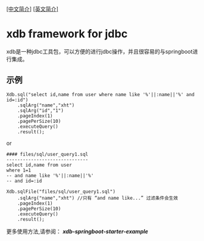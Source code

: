 [[中文简介]](https://github.com/wsaaaqqq/xdb/blob/main/README-CN.md) [[英文简介]](https://github.com/wsaaaqqq/xdb/blob/main/README.md)

# xdb framework for jdbc
xdb是一种jdbc工具包，可以方便的进行jdbc操作，并且很容易的与springboot进行集成。
## 示例

~~~
Xdb.sql("select id,name from user where name like '%'||:name||'%' and id=:id")
    .sqlArg("name","xht")
    .sqlArg("id","1")
    .pageIndex(1)
    .pagePerSize(10)
    .executeQuery()
    .result();
~~~
or 
~~~
#### files/sql/user_query1.sql
------------------------------
select id,name from user 
where 1=1
-- and name like '%'||:name||'%' 
-- and id=:id
~~~
~~~
Xdb.sqlFile("files/sql/user_query1.sql")
    .sqlArg("name","xht") //只有 “and name like...” 过滤条件会生效 
    .pageIndex(1)
    .pagePerSize(10)
    .executeQuery()
    .result();
~~~
更多使用方法,请参阅： _**xdb-springboot-starter-example**_